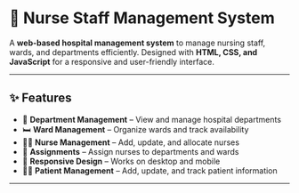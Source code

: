 # 🏥 Nurse Staff Management System

A **web-based hospital management system** to manage nursing staff, wards, and departments efficiently. Designed with **HTML, CSS, and JavaScript** for a responsive and user-friendly interface.  

---

## ✨ Features

- 🏢 **Department Management** – View and manage hospital departments  
- 🛏 **Ward Management** – Organize wards and track availability  
- 👩‍⚕️ **Nurse Management** – Add, update, and allocate nurses  
- 📂 **Assignments** – Assign nurses to departments and wards  
- 📱 **Responsive Design** – Works on desktop and mobile  
- 🧑‍⚕️ **Patient Management** – Add, update, and track patient information
---




